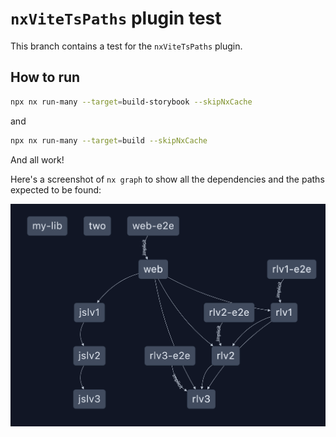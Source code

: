 # `nxViteTsPaths` plugin test

This branch contains a test for the `nxViteTsPaths` plugin.

## How to run

```bash
npx nx run-many --target=build-storybook --skipNxCache
```

and

```bash
npx nx run-many --target=build --skipNxCache
```

And all work!

Here's a screenshot of `nx graph` to show all the dependencies and the paths expected to be found:

![nx graph](./graph.png)